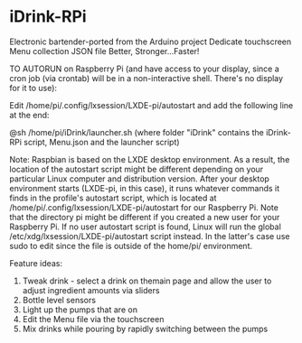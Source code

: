 # iDrink-RPi
Electronic bartender-ported from the Arduino project
Dedicate touchscreen
Menu collection JSON file
Better, Stronger...Faster!

TO AUTORUN on Raspberry Pi (and have access to your display, since a cron job (via crontab) will be in a non-interactive shell. There's no display for it to use):

Edit /home/pi/.config/lxsession/LXDE-pi/autostart and add the following line at the end:

@sh /home/pi/iDrink/launcher.sh (where folder "iDrink" contains the iDrink-RPi script, Menu.json and the launcher script)

Note: Raspbian is based on the LXDE desktop environment. As a result, the location of the autostart script might be different depending on your particular Linux computer and distribution version.
After your desktop environment starts (LXDE-pi, in this case), it runs whatever commands it finds in the profile's autostart script, which is located at /home/pi/.config/lxsession/LXDE-pi/autostart for our Raspberry Pi. Note that the directory pi might be different if you created a new user for your Raspberry Pi. If no user autostart script is found, Linux will run the global /etc/xdg/lxsession/LXDE-pi/autostart script instead. In the latter's case use sudo to edit since the file is outside of the home/pi/ environment.

Feature ideas:
1) Tweak drink - select a drink on themain page and allow the user to adjust ingredient amounts via sliders
2) Bottle level sensors
3) Light up the pumps that are on
4) Edit the Menu file via the touchscreen
5) Mix drinks while pouring by rapidly switching between the pumps
